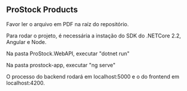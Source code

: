 ## ProStock Products

Favor ler o arquivo em PDF na raíz do repositório.

Para rodar o projeto, é necessária a instação do SDK do .NETCore 2.2, Angular e Node.

Na pasta ProStock.WebAPI, executar "dotnet run"

Na pasta prostock-app, executar "ng serve"

O processo do backend rodará em localhost:5000 e o do frontend em localhost:4200.
